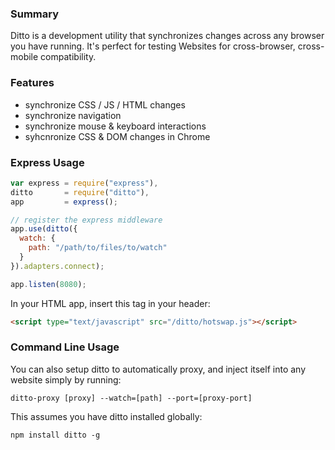 ### Summary

Ditto is a development utility that synchronizes changes across any browser you have running. It's perfect for testing Websites for cross-browser, cross-mobile compatibility.

### Features

- synchronize CSS / JS / HTML changes
- synchronize navigation
- synchronize mouse & keyboard interactions
- syhcnronize CSS & DOM changes in Chrome

### Express Usage

```javascript
var express = require("express"),
ditto       = require("ditto"),
app         = express();

// register the express middleware
app.use(ditto({
  watch: {
    path: "/path/to/files/to/watch"
  }
}).adapters.connect);

app.listen(8080);
```

In your HTML app, insert this tag in your header:

```html
<script type="text/javascript" src="/ditto/hotswap.js"></script>
```

### Command Line Usage

You can also setup ditto to automatically proxy, and inject itself into any website simply by running:

```
ditto-proxy [proxy] --watch=[path] --port=[proxy-port]
```

This assumes you have ditto installed globally:

```
npm install ditto -g
```
